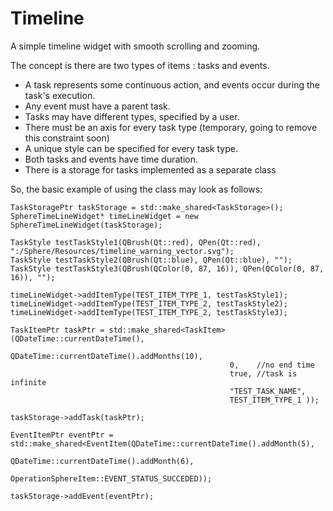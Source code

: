 # Timeline
A simple timeline widget with smooth scrolling and zooming.

The concept is there are two types of items : tasks and events. 
- A task represents some continuous action, and events occur during the task's execution.
- Any event must have a parent task.
- Tasks may have different types, specified by a user.
- There must be an axis for every task type (temporary, going to remove this constraint soon)
- A unique style can be specified for every task type.
- Both tasks and events have time duration. 
- There is a storage for tasks implemented as a separate class

So, the basic example of using the class may look as follows:

```
TaskStoragePtr taskStorage = std::make_shared<TaskStorage>();
SphereTimeLineWidget* timeLineWidget = new SphereTimeLineWidget(taskStorage);

TaskStyle testTaskStyle1(QBrush(Qt::red), QPen(Qt::red), ":/Sphere/Resources/timeline_warning_vector.svg");
TaskStyle testTaskStyle2(QBrush(Qt::blue), QPen(Qt::blue), "");
TaskStyle testTaskStyle3(QBrush(QColor(0, 87, 16)), QPen(QColor(0, 87, 16)), "");

timeLineWidget->addItemType(TEST_ITEM_TYPE_1, testTaskStyle1);
timeLineWidget->addItemType(TEST_ITEM_TYPE_2, testTaskStyle2);
timeLineWidget->addItemType(TEST_ITEM_TYPE_2, testTaskStyle3);

TaskItemPtr taskPtr = std::make_shared<TaskItem>(QDateTime::currentDateTime(), 
                                                 QDateTime::currentDateTime().addMonths(10), 
                                                 0,    //no end time
                                                 true, //task is infinite 
												 "TEST_TASK_NAME",
                                                 TEST_ITEM_TYPE_1 ));
                                             
taskStorage->addTask(taskPtr);

EventItemPtr eventPtr = std::make_shared<EventItem(QDateTime::currentDateTime().addMonth(5), 
                                                   QDateTime::currentDateTime().addMonth(6), 
                                                   OperationSphereItem::EVENT_STATUS_SUCCEDED));

taskStorage->addEvent(eventPtr);
```
